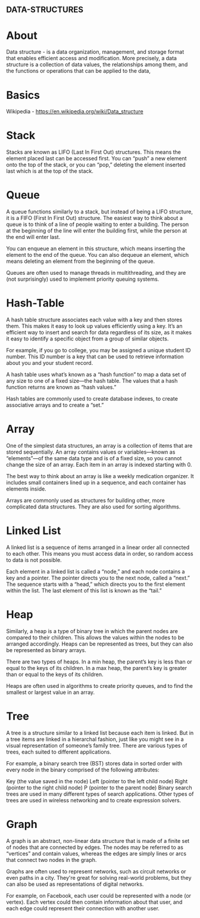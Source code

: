 ## DATA-STRUCTURES

# About

Data structure - is a data organization, management, and storage format that enables efficient access and modification. More precisely, a data structure is a collection of data values, the relationships among them, and the functions or operations that can be applied to the data,

# Basics

Wikipedia - https://en.wikipedia.org/wiki/Data_structure<br />

# Stack

Stacks are known as LIFO (Last In First Out) structures. This means the element placed last can be accessed first. You can “push” a new element onto the top of the stack, or you can “pop,” deleting the element inserted last which is at the top of the stack.

# Queue

A queue functions similarly to a stack, but instead of being a LIFO structure, it is a FIFO (First In First Out) structure. The easiest way to think about a queue is to think of a line of people waiting to enter a building. The person at the beginning of the line will enter the building first, while the person at the end will enter last.

You can enqueue an element in this structure, which means inserting the element to the end of the queue. You can also dequeue an element, which means deleting an element from the beginning of the queue.

Queues are often used to manage threads in multithreading, and they are (not surprisingly) used to implement priority queuing systems.

# Hash-Table

A hash table structure associates each value with a key and then stores them. This makes it easy to look up values efficiently using a key. It’s an efficient way to insert and search for data regardless of its size, as it makes it easy to identify a specific object from a group of similar objects.

For example, if you go to college, you may be assigned a unique student ID number. This ID number is a key that can be used to retrieve information about you and your student record.

A hash table uses what’s known as a “hash function” to map a data set of any size to one of a fixed size—the hash table. The values that a hash function returns are known as “hash values.”

Hash tables are commonly used to create database indexes, to create associative arrays and to create a “set.”

# Array

One of the simplest data structures, an array is a collection of items that are stored sequentially. An array contains values or variables—known as “elements”—of the same data type and is of a fixed size, so you cannot change the size of an array. Each item in an array is indexed starting with 0.

The best way to think about an array is like a weekly medication organizer. It includes small containers lined up in a sequence, and each container has elements inside.

Arrays are commonly used as structures for building other, more complicated data structures. They are also used for sorting algorithms.

# Linked List

A linked list is a sequence of items arranged in a linear order all connected to each other. This means you must access data in order, so random access to data is not possible.

Each element in a linked list is called a “node,” and each node contains a key and a pointer. The pointer directs you to the next node, called a “next.” The sequence starts with a “head,” which directs you to the first element within the list. The last element of this list is known as the “tail.”

# Heap

Similarly, a heap is a type of binary tree in which the parent nodes are compared to their children. This allows the values within the nodes to be arranged accordingly. Heaps can be represented as trees, but they can also be represented as binary arrays.

There are two types of heaps. In a min heap, the parent’s key is less than or equal to the keys of its children. In a max heap, the parent’s key is greater than or equal to the keys of its children.

Heaps are often used in algorithms to create priority queues, and to find the smallest or largest value in an array.

# Tree

A tree is a structure similar to a linked list because each item is linked. But in a tree items are linked in a hierarchal fashion, just like you might see in a visual representation of someone’s family tree. There are various types of trees, each suited to different applications.

For example, a binary search tree (BST) stores data in sorted order with every node in the binary comprised of the following attributes:

Key (the value saved in the node)
Left (pointer to the left child node)
Right (pointer to the right child node)
P (pointer to the parent node)
Binary search trees are used in many different types of search applications. Other types of trees are used in wireless networking and to create expression solvers.

# Graph

A graph is an abstract, non-linear data structure that is made of a finite set of nodes that are connected by edges. The nodes may be referred to as “vertices” and contain values, whereas the edges are simply lines or arcs that connect two nodes in the graph.

Graphs are often used to represent networks, such as circuit networks or even paths in a city. They're great for solving real-world problems, but they can also be used as representations of digital networks.

For example, on Facebook, each user could be represented with a node (or vertex). Each vertex could then contain information about that user, and each edge could represent their connection with another user.

